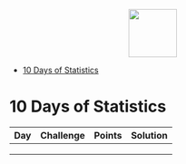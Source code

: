 <p align="center">
    <a href="https://www.hackerrank.com/RodneyShag">
        <img height=85 src="https://d3keuzeb2crhkn.cloudfront.net/hackerrank/assets/styleguide/logo_wordmark-f5c5eb61ab0a154c3ed9eda24d0b9e31.svg">
    </a>
</p>

- [10 Days of Statistics](#10-days-of-statistics)

# 10 Days of Statistics
|Day|Challenge|Points|Solution|
|---|---------|------|--------|
|   |   |   |   |
|   |   |   |   |
|   |   |   |   |